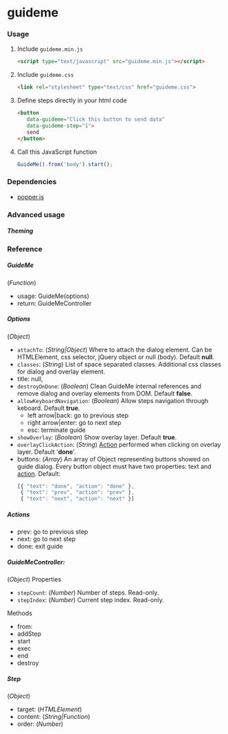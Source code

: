 # guideme

### Usage
1. Include `guideme.min.js`
    ```html
    <script type="text/javascript" src="guideme.min.js"></script>
    ```
2. Include `guideme.css`
    ```html
    <link rel="stylesheet" type="text/css" href="guideme.css">
    ```
3. Define steps directly in your html code
     ```html
     <button 
        data-guideme="Click this button to send data" 
        data-guideme-step="1">
        send
    </button>
     ```
4. Call this JavaScript function
    ```js
    GuideMe().from('body').start();
    ```
### Dependencies
- [popper.js](https://github.com/FezVrasta/popper.js)

### Advanced usage

##### Theming

### Reference

##### GuideMe
(*Function*)
- usage: GuideMe(options)
- return: GuideMeController

##### Options
(*Object*)
- `attachTo`: (*String|Object*) Where to attach the dialog element. Can be HTMLElement, css selector, jQuery object or null (body). Default **null**.
- `classes`: (*String*) List of space separated classes. Additional css classes for dialog and overlay element.
- title: null,
- `destroyOnDone`: (*Boolean*) Clean GuideMe internal references and remove dialog and overlay elements from DOM. Default **false**.
- `allowKeyboardNavigation`: (*Boolean*) Allow steps navigation through keboard. Default **true**.
    - left arrow|back: go to previous step
    - right arrow|enter: go to next step
    - esc: terminate guide
- `showOverlay`: (*Boolean*) Show overlay layer. Default **true**.
- `overlayClickAction`: (*String*) [Action](#actions) performed when clicking on overlay layer. Default '**done**'.
- buttons: (*Array*) An array of Object representing buttons showed on guide dialog. Every button object must have two properties: text and [action](#actions).
    Default:
    ```js
    [{ "text": "done", "action": "done" },
     { "text": "prev", "action": "prev" },
     { "text": "next", "action": "next" }]
    ```

##### Actions
- prev: go to previous step
- next: go to next step
- done: exit guide

##### GuideMeController: 
(*Object*)
Properties
- `stepCount`: (*Number*) Number of steps. Read-only.
- `stepIndex`: (*Number*) Current step index. Read-only.

Methods
- from: 
- addStep
- start
- exec
- end
- destroy

##### Step
(*Object*)
- target: (*HTMLElement*)
- content: (*String|Function*)
- order: (*Number*)